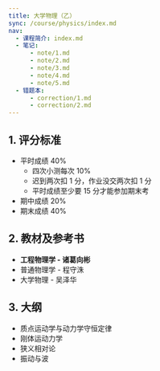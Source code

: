 ```yaml
---
title: 大学物理（乙）
sync: /course/physics/index.md
nav:
  - 课程简介: index.md
  - 笔记:
      - note/1.md
      - note/2.md
      - note/3.md
      - note/4.md
      - note/5.md
  - 错题本:
      - correction/1.md
      - correction/2.md
---
```


## 1. 评分标准

- 平时成绩 40%
    - 四次小测每次 10%
    - 迟到两次扣 1 分，作业没交两次扣 1 分
    - 平时成绩至少要 15 分才能参加期末考
- 期中成绩 20%
- 期末成绩 40%

## 2. 教材及参考书

- **工程物理学 - 诸葛向彬**
- 普通物理学 - 程守洙
- 大学物理 - 吴泽华

## 3. 大纲

- 质点运动学与动力学守恒定律
- 刚体运动力学
- 狭义相对论
- 振动与波
